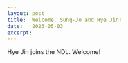 ```yaml
---
layout: post
title:  Welcome. Sung-Jo and Hye Jin!
date:   2023-05-03
excerpt:
---
```

Hye Jin joins the NDL. Welcome!
